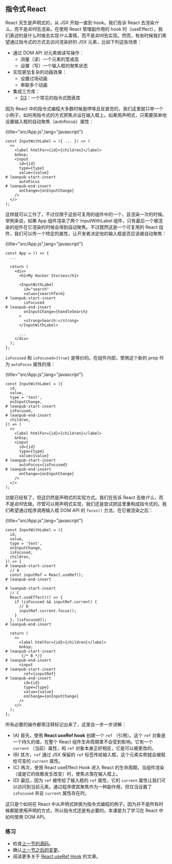 ## 指令式 React

React 天生是声明式的，从 JSX 开始一直到 hook。我们告诉 React 去渲染*什么*，而不是*如何*去渲染。在使用 React 管理副作用的 hook 时（useEffect），我们表述的是什么时候去实现*什么*事情，而不是*如何*去实现。然而，有些时候我们希望通过指令式的方式去访问渲染好的 JSX 元素，比如下列这些场景：

* 通过 DOM API 对元素做读写操作：
  * 测量（读）一个元素的宽或高
  * 设置（写）一个输入框的聚焦状态
* 实现更加复杂的动画效果：
  * 设置过场动画
  * 串联多个动画
* 集成三方库：
  * [D3](https://d3js.org/)：一个常见的指令式图表库

因为 React 中的指令式编程大多数时候是啰嗦且反直觉的，我们这里就只举一个小例子，如何用指令式的方式把焦点设在输入框上。如果用声明式，只需要简单地设置输入框的自动聚焦（autofocus）属性：

{title="src/App.js",lang="javascript"}

~~~~~~~
const InputWithLabel = ({ ... }) => (
  <>
    <label htmlFor={id}>{children}</label>
    &nbsp;
    <input
      id={id}
      type={type}
      value={value}
# leanpub-start-insert
      autoFocus
# leanpub-end-insert
      onChange={onInputChange}
    />
  </>
);
~~~~~~~

这样就可以工作了，不过仅限于这些可复用的组件中的一个，且渲染一次的时候。举例来说，如果 App 组件渲染了两个 InputWithLabel 组件，只有最后一个被渲染的组件在它渲染的时候会得到自动聚焦。不过既然这是一个可复用的 React 组件，我们可以传一个特定的属性，让开发者决定他的输入框是否应该被自动聚焦：

{title="src/App.js",lang="javascript"}
~~~~~~~
const App = () => {
  ...

  return (
    <div>
      <h1>My Hacker Stories</h1>

      <InputWithLabel
        id="search"
        value={searchTerm}
# leanpub-start-insert
        isFocused
# leanpub-end-insert
        onInputChange={handleSearch}
      >
        <strong>Search:</strong>
      </InputWithLabel>

      ...
    </div>
  );
};
~~~~~~~

`isFocused` 和 `isFocused={true}` 是等价的。在组件内部，使用这个新的 prop 作为 `autoFocus` 属性的值：

{title="src/App.js",lang="javascript"}
~~~~~~~
const InputWithLabel = ({
  id,
  value,
  type = 'text',
  onInputChange,
# leanpub-start-insert
  isFocused,
# leanpub-end-insert
  children,
}) => (
  <>
    <label htmlFor={id}>{children}</label>
    &nbsp;
    <input
      id={id}
      type={type}
      value={value}
# leanpub-start-insert
      autoFocus={isFocused}
# leanpub-end-insert
      onChange={onInputChange}
    />
  </>
);
~~~~~~~

功能已经有了，但这仍然是声明式的实现方式。我们在告诉 React 去做*什么*，而不是*如何*去做。尽管可以用声明式实现，我们还是尝试把这里重构成指令式的。我们希望通过程序调用输入框 DOM API 的 `focus()` 方法，在它被渲染之后：

{title="src/App.js",lang="javascript"}
~~~~~~~
const InputWithLabel = ({
  id,
  value,
  type = 'text',
  onInputChange,
  isFocused,
  children,
}) => {
# leanpub-start-insert
  // A
  const inputRef = React.useRef();
# leanpub-end-insert

# leanpub-start-insert
  // C
  React.useEffect(() => {
    if (isFocused && inputRef.current) {
      // D
      inputRef.current.focus();
    }
  }, [isFocused]);
# leanpub-end-insert

  return (
    <>
      <label htmlFor={id}>{children}</label>
      &nbsp;
# leanpub-start-insert
       {/* B */}
# leanpub-end-insert
      <input
# leanpub-start-insert
        ref={inputRef}
# leanpub-end-insert
        id={id}
        type={type}
        value={value}
        onChange={onInputChange}
      />
    </>
  );
};
~~~~~~~

所有必要的操作都用注释标记出来了，这里会一步一步讲解：

* (A) 首先，使用 **React useRef hook** 创建一个 `ref` （引用）。这个 `ref` 对象是一个持久的值，在整个 React 组件生命周期里不会受到影响。它有一个 `current` （当前）属性，和 `ref` 对象本身正好相反，它是可以被更改的。
* (B) 其次，`ref` 通过 JSX 保留的 `ref` 标签传给输入框，这个元素实例就会被赋给可变的 `current` 属性。
* (C) 再次，使用 React useEffect Hook 进入 React 的生命周期，当组件渲染（或是它的依赖发生改变）时，使焦点落在输入框上。
* (D) 最后，因为 `ref` 被传给了输入框的 `ref` 属性，它的 `current` 属性让我们可以访问到当前元素。通过程序使其聚焦作为一种副作用，但仅当设置了 `isFocused`  并且 `current` 属性存在时。

这只是个如何在 React 中从声明式转换为指令式编程的例子。因为并不是所有时候都能使用声明的方式，所以指令式还是有必要的。本课是为了学习在 React 中如何使用 DOM API。

### 练习

* 检查[上一节的源码](https://codesandbox.io/s/github/the-road-to-learn-react/hacker-stories/tree/hs/Imperative-React)。
* 确认[上一节之后的变更](https://github.com/the-road-to-learn-react/hacker-stories/compare/hs/React-Component-Composition...hs/Imperative-React?expand=1)。
* 阅读更多关于 [React useRef Hook](https://reactjs.org/docs/hooks-reference.html#useref) 的文章。
